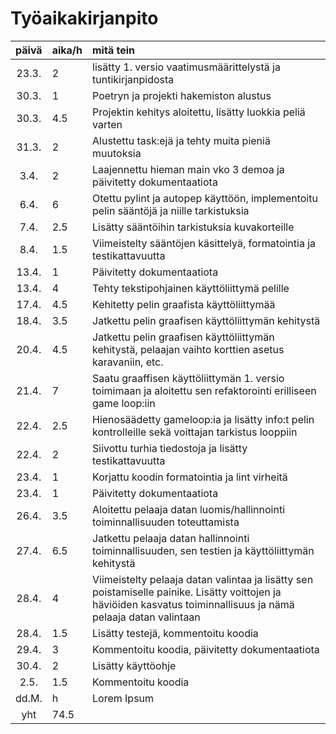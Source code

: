 # Työaikakirjanpito

| päivä | aika/h | mitä tein  |
| :----:|:-----| :-----|
| 23.3. | 2    | lisätty 1. versio vaatimusmäärittelystä ja tuntikirjanpidosta |
| 30.3. | 1  | Poetryn ja projekti hakemiston alustus |
| 30.3. | 4.5  | Projektin kehitys aloitettu, lisätty luokkia peliä varten |
| 31.3. | 2  | Alustettu task:ejä ja tehty muita pieniä muutoksia |
| 3.4. | 2  | Laajennettu hieman main vko 3 demoa ja päivitetty dokumentaatiota |
| 6.4. | 6  | Otettu pylint ja autopep käyttöön, implementoitu pelin sääntöjä ja niille tarkistuksia |
| 7.4. | 2.5  | Lisätty sääntöihin tarkistuksia kuvakorteille |
| 8.4. | 1.5  | Viimeistelty sääntöjen käsittelyä, formatointia ja testikattavuutta |
| 13.4. | 1  | Päivitetty dokumentaatiota |
| 13.4. | 4  | Tehty tekstipohjainen käyttöliittymä pelille |
| 17.4. | 4.5  | Kehitetty pelin graafista käyttöliittymää |
| 18.4. | 3.5  | Jatkettu pelin graafisen käyttöliittymän kehitystä |
| 20.4. | 4.5    | Jatkettu pelin graafisen käyttöliittymän kehitystä, pelaajan vaihto korttien asetus karavaniin, etc. |
| 21.4. | 7    | Saatu graaffisen käyttöliittymän 1. versio toimimaan ja aloitettu sen refaktorointi erilliseen game loop:iin |
| 22.4. | 2.5    | Hienosäädetty gameloop:ia ja lisätty info:t pelin kontrolleille sekä voittajan tarkistus looppiin |
| 22.4. | 2    | Siivottu turhia tiedostoja ja lisätty testikattavuutta |
| 23.4. | 1    | Korjattu koodin formatointia ja lint virheitä |
| 23.4. | 1    | Päivitetty dokumentaatiota |
| 26.4. | 3.5    | Aloitettu pelaaja datan luomis/hallinnointi toiminnallisuuden toteuttamista |
| 27.4. | 6.5    | Jatkettu pelaaja datan hallinnointi toiminnallisuuden, sen testien ja käyttöliittymän kehitystä  |
| 28.4. | 4    | Viimeistelty pelaaja datan valintaa ja lisätty sen poistamiselle painike. Lisätty voittojen ja häviöiden kasvatus toiminnallisuus ja nämä pelaaja datan valintaan |
| 28.4. | 1.5    | Lisätty testejä, kommentoitu koodia |
| 29.4. | 3    | Kommentoitu koodia, päivitetty dokumentaatiota |
| 30.4. | 2    | Lisätty käyttöohje |
| 2.5. | 1.5    | Kommentoitu koodia |
| dd.M. | h    | Lorem Ipsum |
| yht   | 74.5   | | 
